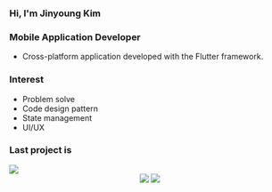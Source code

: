 ### Hi, I'm Jinyoung Kim

### Mobile Application Developer
  - Cross-platform application developed with the Flutter framework.

### Interest
  - Problem solve
  - Code design pattern
  - State management
  - UI/UX

### Last project is
<a href="https://github.com/JYKIM317/TripMarket">
  <img src="https://img.shields.io/badge/github-20232a.svg?style=for-the-badge&logo=github&logoColor=ffffff"/>
</a>


<div align=center>
<img src="https://img.shields.io/badge/dart-20232a.svg?style=for-the-badge&logo=dart&logoColor=61DAFB" />  <img src="https://img.shields.io/badge/flutter-20232a.svg?style=for-the-badge&logo=flutter&logoColor=61DAFB" /> 
</div>

<!--
**JYKIM317/JYKIM317** is a ✨ _special_ ✨ repository because its `README.md` (this file) appears on your GitHub profile.

Here are some ideas to get you started:

- 🔭 I’m currently working on ...
- 🌱 I’m currently learning ...
- 👯 I’m looking to collaborate on ...
- 🤔 I’m looking for help with ...
- 💬 Ask me about ...
- 📫 How to reach me: ...
- 😄 Pronouns: ...
- ⚡ Fun fact: ...
-->
